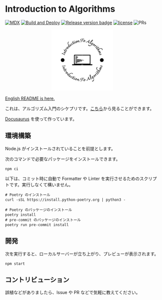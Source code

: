 # Introduction to Algorithms

[![MDX](https://img.shields.io/badge/MDX-1B1F24.svg?logo=mdx)](https://mdxjs.com/)
[![Build and Deploy](https://github.com/sikepuri-algorithm/sikepuri-algorithm.github.io/actions/workflows/deploy.yml/badge.svg)](https://github.com/sikepuri-algorithm/sikepuri-algorithm.github.io/actions/workflows/deploy.yml)
[![Release version badge](https://img.shields.io/github/v/release/sikepuri-algorithm/sikepuri-algorithm.github.io.svg?logo=github)](https://github.com/sikepuri-algorithm/sikepuri-algorithm.github.io/releases)
[![license](https://img.shields.io/badge/license-MIT-informational.svg)](LICENSE)
![PRs](https://img.shields.io/badge/PRs-welcome-brightgreen.svg)

<div style="text-align: center">
    <img src="./static/img/logo-black.svg" alt="logo" height="200px" >
</div>

[English README is here.](./README.md)

これは、アルゴリズム入門のシケプリです。[こちら](https://sikepuri-algorithm.github.io/)から見ることができます。

[Docusaurus](https://docusaurus.io/) を使って作っています。

## 環境構築

Node.js がインストールされていることを前提とします。

次のコマンドで必要なパッケージをインストールできます。

```shell
npm ci
```

以下は、コミット時に自動で Formatter や Linter を実行させるためのスクリプトです。実行しなくて構いません。

```shell
# Poetry のインストール
curl -sSL https://install.python-poetry.org | python3 -

# Poetry のパッケージのインストール
poetry install
# pre-commit のパッケージのインストール
poetry run pre-commit install
```

## 開発

次を実行すると、ローカルサーバーが立ち上がり、プレビューが表示されます。

```shell
npm start
```

## コントリビューション

誤植などがありましたら、Issue や PR などで気軽に教えてください。
